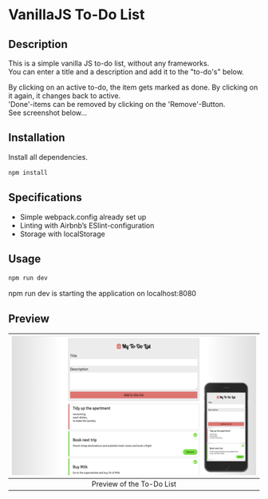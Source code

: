 # VanillaJS To-Do List

## Description

This is a simple vanilla JS to-do list, without any frameworks.  
You can enter a title and a description and add it to the "to-do's" below.  
  
By clicking on an active to-do, the item gets marked as done. By clicking on it again, it changes back to active.   
'Done'-items can be removed by clicking on the 'Remove'-Button.  
See screenshot below...  

## Installation

Install all dependencies.  

```bash
npm install
```

## Specifications

- Simple webpack.config already set up
- Linting with Airbnb’s ESlint-configuration
- Storage with localStorage

## Usage

```bash
npm run dev
```

npm run dev is starting the application on localhost:8080

## Preview

| ![Todo](todolist_preview.png) |
|:---:|
| Preview of the To-Do List |
